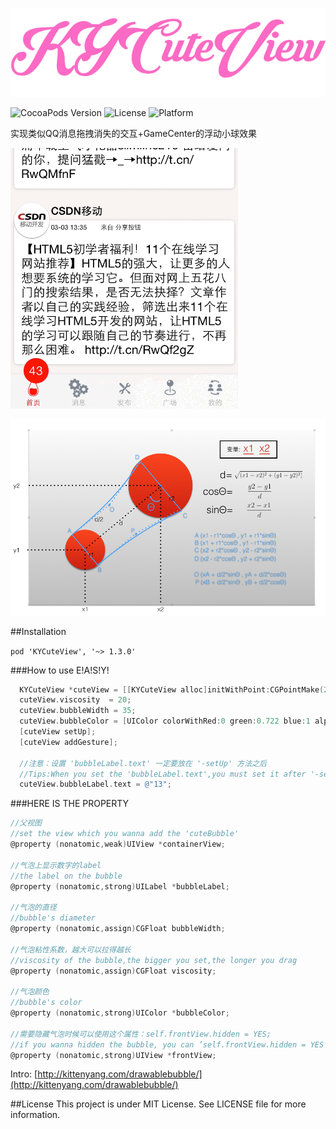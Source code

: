 <p align="left" >
  <img src="logo.png" alt="KYCuteView" title="KYCuteView">
</p>


![CocoaPods Version](https://img.shields.io/badge/pod-v1.3.0-brightgreen.svg)
![License](https://img.shields.io/badge/license-MIT-blue.svg)
![Platform](https://img.shields.io/badge/platform-iOS-red.svg)


实现类似QQ消息拖拽消失的交互+GameCenter的浮动小球效果

![](demo.gif)


![](demo.png)



##Installation

`pod 'KYCuteView', '~> 1.3.0'`


###How to use
E!A!S!Y!

```objective-c
  KYCuteView *cuteView = [[KYCuteView alloc]initWithPoint:CGPointMake(25, 505) superView:self.view];
  cuteView.viscosity  = 20;
  cuteView.bubbleWidth = 35;
  cuteView.bubbleColor = [UIColor colorWithRed:0 green:0.722 blue:1 alpha:1];
  [cuteView setUp];
  [cuteView addGesture];
    
  //注意：设置 'bubbleLabel.text' 一定要放在 '-setUp' 方法之后
  //Tips:When you set the 'bubbleLabel.text',you must set it after '-setUp'
  cuteView.bubbleLabel.text = @"13";
```


###HERE IS THE PROPERTY

```objective-c
//父视图
//set the view which you wanna add the 'cuteBubble'
@property (nonatomic,weak)UIView *containerView;

//气泡上显示数字的label
//the label on the bubble
@property (nonatomic,strong)UILabel *bubbleLabel;

//气泡的直径
//bubble's diameter
@property (nonatomic,assign)CGFloat bubbleWidth;

//气泡粘性系数，越大可以拉得越长
//viscosity of the bubble,the bigger you set,the longer you drag
@property (nonatomic,assign)CGFloat viscosity;

//气泡颜色
//bubble's color
@property (nonatomic,strong)UIColor *bubbleColor;

//需要隐藏气泡时候可以使用这个属性：self.frontView.hidden = YES;
//if you wanna hidden the bubble, you can ’self.frontView.hidden = YES‘
@property (nonatomic,strong)UIView *frontView;

```

Intro: [http://kittenyang.com/drawablebubble/](http://kittenyang.com/drawablebubble/)


##License
This project is under MIT License. See LICENSE file for more information.
